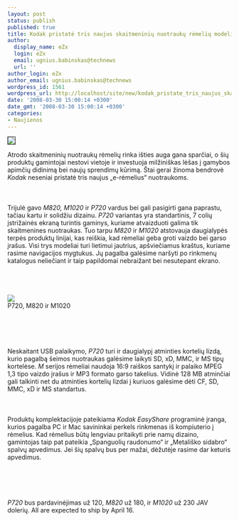 ```yaml
---
layout: post
status: publish
published: true
title: Kodak pristatė tris naujus skaitmeninių nuotraukų rėmelių modelius
author:
  display_name: eZx
  login: eZx
  email: ugnius.babinskas@technews
  url: ''
author_login: eZx
author_email: ugnius.babinskas@technews
wordpress_id: 1561
wordpress_url: http://localhost/site/new/kodak_pristate_tris_naujus_skaitmeniniu_nuotrauku_remeliu_modelius/
date: '2008-03-30 15:00:14 +0300'
date_gmt: '2008-03-30 15:00:14 +0300'
categories:
- Naujienos
---
```

<div class="imgright"><img src="http://technews.lt/upl/Failai/Kodak_logo%202.jpeg" border="1"></div>
<p>Atrodo skaitmeninių nuotraukų rėmelių rinka išties auga gana sparčiai, o šių produktų gamintojai nestovi vietoje ir investuoja milžiniškas lėšas į gamybos apimčių didinimą bei naujų sprendimų kūrimą. Štai gerai žinoma bendrovė <i>Kodak</i> neseniai pristatė tris naujus „e-rėmelius“ nuotraukoms.<br />
<br><br />
<br>Trijulė gavo <i> M820, M1020</i> ir <i>P720</i> vardus bei gali pasigirti gana paprastu, tačiau kartu ir solidžiu dizainu. <i>P720</i> variantas yra standartinis, 7 colių įstrižainės ekraną turintis gaminys, kuriame atvaizduoti galima tik skaitmenines nuotraukas. Tuo tarpu <i> M820</i> ir <i>M1020</i> atstovauja daugialypės terpės produktų linijai, kas reiškia, kad rėmeliai geba groti vaizdo bei garso įrašus. Visi trys modeliai turi lietimui jautrius, apšviečiamus kraštus, kuriame rasime navigacijos mygtukus. Jų pagalba galėsime naršyti po rinkmenų katalogus neliečiant ir taip papildomai nebraižant bei nesutepant ekrano.<br />
<br><br />
<br><br><img src="http://technews.lt/upl/Failai/kodak-frame-1.jpg"><br><span class="saltinis">P720, M820 ir M1020</span><br />
<br><br />
<br><br />
<br>Neskaitant USB palaikymo, <i>P720</i> turi ir daugialypį atminties kortelių lizdą, kurio pagalbą šeimos nuotraukas galėsime laikyti SD, xD, MMC, ir MS tipų kortelėse. <i>M</i> serijos rėmeliai naudoja 16:9 raiškos santykį ir palaiko MPEG 1,3 tipo vaizdo įrašus ir MP3 formato garso takelius. Vidinė 128 MB atminčiai gali talkinti net du atminties kortelių lizdai į kuriuos galėsime dėti CF, SD, MMC, xD ir MS standartus.<br />
<br><br />
<br>Produktų komplektacijoje pateikiama <i> Kodak EasyShare</i> programinė įranga, kurios pagalba PC ir Mac savininkai perkels rinkmenas iš kompiuterio į rėmelius. Kad rėmelius būtų lengviau pritaikyti prie namų dizaino, gamintojas taip pat pateikia „Spanguolių raudonumo“ ir „Metališko sidabro“ spalvų apvedimus. Jei šių spalvų bus per mažai, dėžutėje rasime dar keturis apvedimus.<br />
<br><br />
<br><br />
<br><i>P720</i> bus pardavinėjimas už 120, <i>M820</i> už 180, ir <i> M1020</i> už 230 JAV dolerių. All are expected to ship by April 16.<br />
<br></p>
